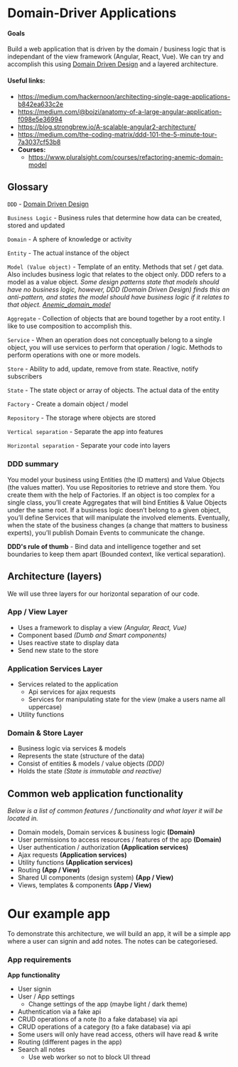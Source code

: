 # Domain-Driver Applications

#### Goals

Build a web application that is driven by the domain / business logic that is independant of the view framework (Angular, React, Vue). We can try and accomplish this using [Domain Driven Design](https://en.wikipedia.org/wiki/Domain-driven_design) and a layered architecture.

#### Useful links:

* https://medium.com/hackernoon/architecting-single-page-applications-b842ea633c2e
* https://medium.com/@bojzi/anatomy-of-a-large-angular-application-f098e5e36994
* https://blog.strongbrew.io/A-scalable-angular2-architecture/
* https://medium.com/the-coding-matrix/ddd-101-the-5-minute-tour-7a3037cf53b8
* __Courses:__
  * https://www.pluralsight.com/courses/refactoring-anemic-domain-model


## Glossary

`DDD` - [Domain Driven Design](https://en.wikipedia.org/wiki/Domain-driven_design)

`Business Logic` - Business rules that determine how data can be created, stored and updated

`Domain` - A sphere of knowledge or activity

`Entity` - The actual instance of the object

`Model (Value object)` - Template of an entity. Methods that set / get data. Also includes business logic that relates to the object only. DDD refers to a model as a value object. _Some design patterns state that models should have no business logic, however, DDD (Domain Driven Design) finds this an anti-pattern, and states the model should have business logic if it relates to that object. [Anemic_domain_model](https://en.wikipedia.org/wiki/Anemic_domain_model)_

`Aggregate` - Collection of objects that are bound together by a root entity. I like to use composition to accomplish this.

`Service` - When an operation does not conceptually belong to a single object, you will use services to perform that operation / logic. Methods to perform operations with one or more models.

`Store` - Ability to add, update, remove from state. Reactive, notify subscribers

`State` - The state object or array of objects. The actual data of the entity

`Factory` - Create a domain object / model

`Repository` - The storage where objects are stored

`Vertical separation` - Separate the app into features

`Horizontal separation` - Separate your code into layers

### DDD summary

You model your business using Entities (the ID matters) and Value Objects (the values matter). You use Repositories to retrieve and store them. You create them with the help of Factories. If an object is too complex for a single class, you’ll create Aggregates that will bind Entities & Value Objects under the same root. If a business logic doesn’t belong to a given object, you’ll define Services that will manipulate the involved elements. Eventually, when the state of the business changes (a change that matters to business experts), you’ll publish Domain Events to communicate the change.

__DDD's rule of thumb__ - Bind data and intelligence together and set boundaries to keep them apart (Bounded context, like vertical separation).

## Architecture (layers)

We will use three layers for our horizontal separation of our code.

### App / View Layer

* Uses a framework to display a view _(Angular, React, Vue)_
* Component based _(Dumb and Smart components)_
* Uses reactive state to display data
* Send new state to the store

### Application Services Layer

* Services related to the application
  * Api services for ajax requests
  * Services for manipulating state for the view (make a users name all uppercase)
* Utility functions

### Domain & Store Layer

* Business logic via services & models
* Represents the state (structure of the data)
* Consist of entities & models / value objects _(DDD)_
* Holds the state _(State is immutable and reactive)_

## Common web application functionality

_Below is a list of common features / functionality and what layer it will be
located in._

* Domain models, Domain services & business logic __(Domain)__
* User permissions to access resources / features of the app __(Domain)__
* User authentication / authorization __(Application services)__
* Ajax requests __(Application services)__
* Utility functions __(Application services)__
* Routing __(App / View)__
* Shared UI components (design system) __(App / View)__
* Views, templates & components __(App / View)__

# Our example app

To demonstrate this architecture, we will build an app, it will be a simple app where a user can signin and add notes. The notes can be categoriesed.

### App requirements

__App functionality__

* User signin
* User / App settings
  * Change settings of the app (maybe light / dark theme)
* Authentication via a fake api
* CRUD operations of a note (to a fake database) via api
* CRUD operations of a category (to a fake database) via api
* Some users will only have read access, others will have read & write
* Routing (different pages in the app)
* Search all notes
  * Use web worker so not to block UI thread
